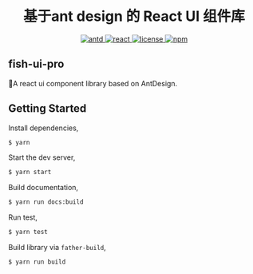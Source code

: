 <h1 align="center">基于ant design 的 React UI 组件库</h1>

<p align="center">
  <a href="https://ant-design.gitee.io" rel="nofollow" target="_blank">
    <img src="https://img.shields.io/badge/antd-4.18.0-lightpurple" alt="antd">
  </a>
  <a href="https://github.com/facebook/react" rel="nofollow" target="_blank">
    <img src="https://img.shields.io/badge/react-17.0.0-blue" alt="react">
  </a>
 
  <a href="https://github.com/yingliyu/fish-ui">
    <img src="https://img.shields.io/github/license/mashape/apistatus.svg" alt="license">
  </a>
  <!-- https://www.npmjs.com/package/fish-ui-pro -->
  <a href="https://www.npmjs.com/package/fish-ui-pro" target="_blank">
    <img src="https://img.shields.io/badge/npm-fish--ui--pro-orange" alt="npm">
  </a>
</p>

## fish-ui-pro

🎉A react ui component library based on AntDesign.

## Getting Started

Install dependencies,

```bash
$ yarn
```

Start the dev server,

```bash
$ yarn start
```

Build documentation,

```bash
$ yarn run docs:build
```

Run test,

```bash
$ yarn test
```

Build library via `father-build`,

```bash
$ yarn run build
```

